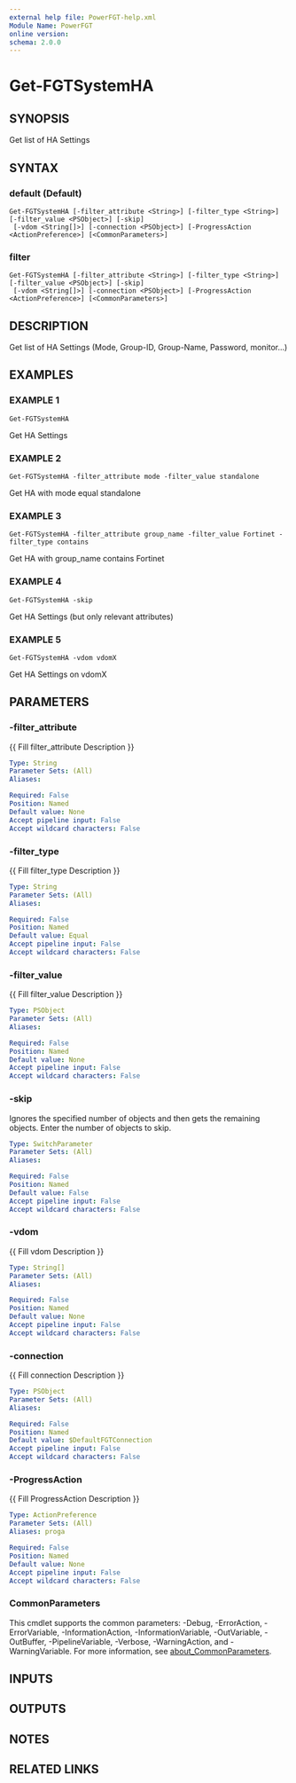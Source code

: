 ```yaml
---
external help file: PowerFGT-help.xml
Module Name: PowerFGT
online version:
schema: 2.0.0
---
```


# Get-FGTSystemHA

## SYNOPSIS
Get list of HA Settings

## SYNTAX

### default (Default)
```
Get-FGTSystemHA [-filter_attribute <String>] [-filter_type <String>] [-filter_value <PSObject>] [-skip]
 [-vdom <String[]>] [-connection <PSObject>] [-ProgressAction <ActionPreference>] [<CommonParameters>]
```

### filter
```
Get-FGTSystemHA [-filter_attribute <String>] [-filter_type <String>] [-filter_value <PSObject>] [-skip]
 [-vdom <String[]>] [-connection <PSObject>] [-ProgressAction <ActionPreference>] [<CommonParameters>]
```

## DESCRIPTION
Get list of HA Settings (Mode, Group-ID, Group-Name, Password, monitor...)

## EXAMPLES

### EXAMPLE 1
```
Get-FGTSystemHA
```

Get HA Settings

### EXAMPLE 2
```
Get-FGTSystemHA -filter_attribute mode -filter_value standalone
```

Get HA with mode equal standalone

### EXAMPLE 3
```
Get-FGTSystemHA -filter_attribute group_name -filter_value Fortinet -filter_type contains
```

Get HA with group_name contains Fortinet

### EXAMPLE 4
```
Get-FGTSystemHA -skip
```

Get HA Settings (but only relevant attributes)

### EXAMPLE 5
```
Get-FGTSystemHA -vdom vdomX
```

Get HA Settings on vdomX

## PARAMETERS

### -filter_attribute
{{ Fill filter_attribute Description }}

```yaml
Type: String
Parameter Sets: (All)
Aliases:

Required: False
Position: Named
Default value: None
Accept pipeline input: False
Accept wildcard characters: False
```

### -filter_type
{{ Fill filter_type Description }}

```yaml
Type: String
Parameter Sets: (All)
Aliases:

Required: False
Position: Named
Default value: Equal
Accept pipeline input: False
Accept wildcard characters: False
```

### -filter_value
{{ Fill filter_value Description }}

```yaml
Type: PSObject
Parameter Sets: (All)
Aliases:

Required: False
Position: Named
Default value: None
Accept pipeline input: False
Accept wildcard characters: False
```

### -skip
Ignores the specified number of objects and then gets the remaining objects.
Enter the number of objects to skip.

```yaml
Type: SwitchParameter
Parameter Sets: (All)
Aliases:

Required: False
Position: Named
Default value: False
Accept pipeline input: False
Accept wildcard characters: False
```

### -vdom
{{ Fill vdom Description }}

```yaml
Type: String[]
Parameter Sets: (All)
Aliases:

Required: False
Position: Named
Default value: None
Accept pipeline input: False
Accept wildcard characters: False
```

### -connection
{{ Fill connection Description }}

```yaml
Type: PSObject
Parameter Sets: (All)
Aliases:

Required: False
Position: Named
Default value: $DefaultFGTConnection
Accept pipeline input: False
Accept wildcard characters: False
```

### -ProgressAction
{{ Fill ProgressAction Description }}

```yaml
Type: ActionPreference
Parameter Sets: (All)
Aliases: proga

Required: False
Position: Named
Default value: None
Accept pipeline input: False
Accept wildcard characters: False
```

### CommonParameters
This cmdlet supports the common parameters: -Debug, -ErrorAction, -ErrorVariable, -InformationAction, -InformationVariable, -OutVariable, -OutBuffer, -PipelineVariable, -Verbose, -WarningAction, and -WarningVariable. For more information, see [about_CommonParameters](http://go.microsoft.com/fwlink/?LinkID=113216).

## INPUTS

## OUTPUTS

## NOTES

## RELATED LINKS
